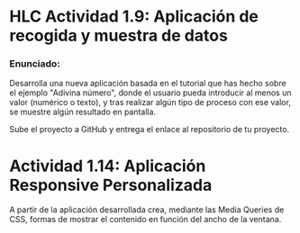 # HLC Actividad 1.9: Aplicación de recogida y muestra de datos
### Enunciado:
Desarrolla una nueva aplicación basada en el tutorial que has hecho sobre el ejemplo "Adivina número", donde el usuario pueda introducir al menos un valor (numérico o texto), y tras realizar algún tipo de proceso con ese valor, se muestre algún resultado en pantalla.

Sube el proyecto a GitHub y entrega el enlace al repositorio de tu proyecto.

# Actividad 1.14: Aplicación Responsive Personalizada
A partir de la aplicación desarrollada crea, mediante las Media Queries de CSS, formas de mostrar el contenido en función del ancho de la ventana.
